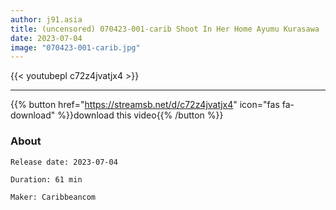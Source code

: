 ```yaml
---
author: j91.asia
title: (uncensored) 070423-001-carib Shoot In Her Home Ayumu Kurasawa
date: 2023-07-04
image: "070423-001-carib.jpg"
---
```



{{< youtubepl c72z4jvatjx4 >}}
___

{{% button href="https://streamsb.net/d/c72z4jvatjx4" icon="fas fa-download" %}}download this video{{% /button %}}
### About

`Release date: 2023-07-04`

`Duration: 61 min`

`Maker:	Caribbeancom`
